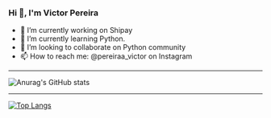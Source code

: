 ### Hi 👋, I'm Victor Pereira



- 🔭 I’m currently working on Shipay
- 🌱 I’m currently learning Python.
- 👯 I’m looking to collaborate on Python community
- 📫 How to reach me: @pereiraa_victor on Instagram

---

![Anurag's GitHub stats](https://github-readme-stats.vercel.app/api?username=Lnvictor&show_icons=true&theme=radical)

---

[![Top Langs](https://github-readme-stats.vercel.app/api/top-langs/?username=Lnvictor&theme=radical)](https://github.com/anuraghazra/github-readme-stats)

